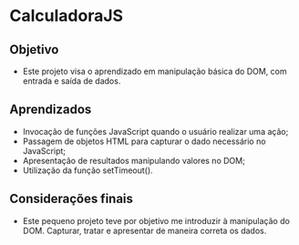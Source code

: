 # CalculadoraJS

## Objetivo
- Este projeto visa o aprendizado em manipulação básica do DOM, com entrada e saída de dados.

## Aprendizados
- Invocação de funções JavaScript quando o usuário realizar uma ação;
- Passagem de objetos HTML para capturar o dado necessário no JavaScript;
- Apresentação de resultados manipulando valores no DOM;
- Utilização da função setTimeout().

## Considerações finais
- Este pequeno projeto teve por objetivo me introduzir à manipulação do DOM. Capturar, tratar
e apresentar de maneira correta os dados.
